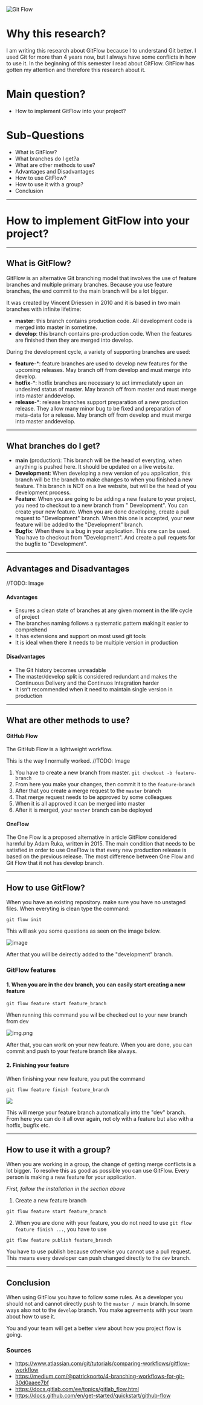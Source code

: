 ![Git Flow](https://res.cloudinary.com/practicaldev/image/fetch/s--VwKuRA_r--/c_imagga_scale,f_auto,fl_progressive,h_420,q_auto,w_1000/https://dev-to-uploads.s3.amazonaws.com/uploads/articles/427yh9kull5oycojetde.png)

# Why this research?

I am writing this research about GitFlow because I to understand Git better. I used Git for more than 4 years now, but I
always have some conflicts in how to use it. In the beginning of this semester I read about GitFlow. GitFlow has gotten
my attention and therefore this research about it.

# Main question?
- How to implement GitFlow into your project?

# Sub-Questions

- What is GitFlow?
- What branches do I get?a
- What are other methods to use?
- Advantages and Disadvantages
- How to use GitFlow?
- How to use it with a group?
- Conclusion

---

# How to implement GitFlow into your project?

---

## What is GitFlow?

GitFlow is an alternative Git branching model that involves the use of feature branches and multiple primary branches.
Because you use feature branches, the end commit to the main branch will be a lot bigger.

It was created by Vincent Driessen in 2010 and it is based in two main branches with infinite lifetime:

- **master**: this branch contains production code. All development code is merged into master in sometime.
- **develop**: this branch contains pre-production code. When the features are finished then they are merged into
  develop.

During the development cycle, a variety of supporting branches are used:

- **feature**-*: feature branches are used to develop new features for the upcoming releases. May branch off from
  develop and must merge into develop.
- **hotfix**-*: hotfix branches are necessary to act immediately upon an undesired status of master. May branch off from
  master and must merge into master anddevelop.
- **release**-*: release branches support preparation of a new production release. They allow many minor bug to be fixed
  and preparation of meta-data for a release. May branch off from develop and must merge into master anddevelop.

---

## What branches do I get?

- **main** (production): This branch will be the head of everyting, when anything is pushed here. It should be updated
  on a live website.
- **Development**: When developing a new version of you application, this branch will be the branch to make changes to
  when you finished a new feature. This branch is NOT on a live website, but will be the head of you development
  process.
- **Feature**: When you are going to be adding a new feature to your project, you need to checkout to a new branch
  from "
  Development". You can create your new feature. When you are done developing, create a pull request to "Development"
  branch. When this one is accepted, your new feature will be added to the "Development" branch.
- **Bugfix**: When there is a bug in your application. This one can be used. You have to checkout from "Development".
  And create a pull requets for the bugfix to "Development".

---

## Advantages and Disadvantages

//TODO: Image

#### Advantages

- Ensures a clean state of branches at any given moment in the life cycle of project
- The branches naming follows a systematic pattern making it easier to comprehend
- It has extensions and support on most used git tools
- It is ideal when there it needs to be multiple version in production

#### Disadvantages

- The Git history becomes unreadable
- The master/develop split is considered redundant and makes the Continuous Delivery and the Continuos Integration
  harder
- It isn’t recommended when it need to maintain single version in production

---

## What are other methods to use?

#### GitHub Flow

The GitHub Flow is a lightweight workflow.

This is the way I normally worked. //TODO: Image

1. You have to create a new branch from master. ````git checkout -b feature-branch````
2. From here you make your changes, then commit it to the ````feature-branch````
3. After that you create a merge request to the ````master```` branch
4. That merge request needs to be approved by some colleagues
5. When it is all approved it can be merged into master
6. After it is merged, your ````master```` branch can be deployed

#### OneFlow

The One Flow is a proposed alternative in article GitFlow considered harmful by Adam Ruka, written in 2015. The main
condition that needs to be satisfied in order to use OneFlow is that every new production release is based on the
previous release. The most difference between One Flow and Git Flow that it not has develop branch.

---

## How to use GitFlow?

When you have an existing repository. make sure you have no unstaged files. When everyting is clean type the command:

```console
git flow init
```

This will ask you some questions as seen on the image below.

![image](https://user-images.githubusercontent.com/99179239/193779122-d437d9c4-0786-4ed9-a1f2-2975912c0990.png)

After that you will be deirectly added to the "development" branch.

### GitFlow features

#### 1. When you are in the dev branch, you can easily start creating a new feature

```console
git flow feature start feature_branch
```

When running this command you wil be checked out to your new branch from dev

![img.png](Images/GitFlow/startfeature.png)

After that, you can work on your new feature. When you are done, you can commit and push to your feature branch like
always.

#### 2. Finishing your feature

When finishing your new feature, you put the command

````console
git flow feature finish feature_branch
````

![](Images/GitFlow/featureFinish.png)

This will merge your feature branch automatically into the "dev" branch. From here you can do it all over again, not oly
with a feature but also with a hotfix, bugfix etc.

---

## How to use it with a group?

When you are working in a group, the change of getting merge conflicts is a lot bigger. To resolve this as good as
possible you can use GitFlow. Every person is making a new feature for your application.

*First, follow the installation in the section above*

1. Create a new feature branch

```console
git flow feature start feature_branch
```

2. When you are done with your feature, you do not need to use ````git flow feature finish ...````, you have to use

```console
git flow feature publish feature_branch
```

You have to use publish because otherwise you cannot use a pull request. This means every developer can push changed
directly to the ````dev```` branch.

---

## Conclusion

When using GitFlow you have to follow some rules. As a developer you should not and cannot directly push to
the ````master / main```` branch. In some ways also not to the ````develop```` branch. You make agreements with your
team about how to use it.

You and your team will get a better view about how you project flow is going.

### Sources
- https://www.atlassian.com/git/tutorials/comparing-workflows/gitflow-workflow
- https://medium.com/@patrickporto/4-branching-workflows-for-git-30d0aaee7bf
- https://docs.gitlab.com/ee/topics/gitlab_flow.html
- https://docs.github.com/en/get-started/quickstart/github-flow
